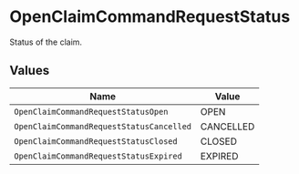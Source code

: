 # OpenClaimCommandRequestStatus

Status of the claim.


## Values

| Name                                     | Value                                    |
| ---------------------------------------- | ---------------------------------------- |
| `OpenClaimCommandRequestStatusOpen`      | OPEN                                     |
| `OpenClaimCommandRequestStatusCancelled` | CANCELLED                                |
| `OpenClaimCommandRequestStatusClosed`    | CLOSED                                   |
| `OpenClaimCommandRequestStatusExpired`   | EXPIRED                                  |